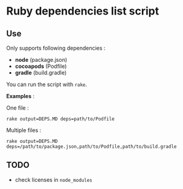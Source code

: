 # Ruby dependencies list script

## Use

Only supports following dependencies :

- **node** (package.json)
- **cocoapods** (Podfile)
- **gradle** (build.gradle)

You can run the script with `rake`.

__Examples__ :

One file :
```
rake output=DEPS.MD deps=path/to/Podfile
```

Multiple files :
```
rake output=DEPS.MD deps=/path/to/package.json,path/to/Podfile,path/to/build.gradle
```

## TODO

- check licenses in `node_modules`
